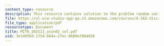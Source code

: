 ```yaml
---
content_type: resource
description: This resource contains solution to the problem random variable.
file: https://ol-ocw-studio-app-qa.s3.amazonaws.com/courses/6-262-discrete-stochastic-processes-spring-2011/3e1405bd1754b64a27ec0689e7804930_MIT6_262S11_assn02_sol.pdf
file_type: application/pdf
resourcetype: Document
title: MIT6_262S11_assn02_sol.pdf
uid: 3e1405bd-1754-b64a-27ec-0689e7804930
---
```

